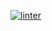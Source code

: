 [![linter](https://github.com/Digital-Ibraheem/groupchat/workflows/linter/badge.svg)](https://github.com/marketplace/actions/super-linter)
